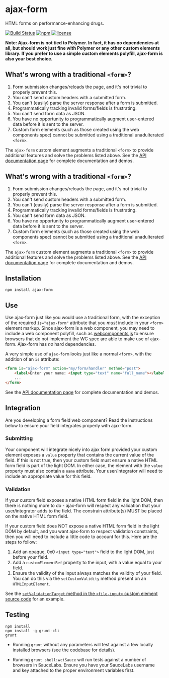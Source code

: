 ajax-form
=========

HTML forms on performance-enhancing drugs.

[![Build Status](https://travis-ci.org/rnicholus/ajax-form.svg?branch=master)](https://travis-ci.org/rnicholus/ajax-form)
[![npm](https://img.shields.io/npm/v/ajax-form.svg)](https://www.npmjs.com/package/ajax-form)
[![license](https://img.shields.io/badge/license-MIT-brightgreen.svg)](LICENSE)

**Note: Ajax-form is not tied to Polymer. In fact, it has no dependencies at all, but should work just fine with Polymer or any other custom elements library. If you prefer to use a simple custom elements polyfill, ajax-form is also your best choice.**

## What's wrong with a traditional `<form>`?
1. Form submission changes/reloads the page, and it's not trivial to properly prevent this.
2. You can't send custom headers with a submitted form.
3. You can't (easily) parse the server response after a form is submitted.
4. Programmatically tracking invalid forms/fields is frustrating.
5. You can't send form data as JSON.
6. You have no opportunity to programmatically augment user-entered data before it is sent to the server.
7. Custom form elements (such as those created using the web components spec) cannot be submitted using a traditional unadulterated `<form>`.

The `ajax-form` custom element augments a traditional `<form>` to provide additional features and solve the problems listed above. See the [API documentation page](http://ajax-form.raynicholus.com) for complete documentation and demos.

## What's wrong with a traditional `<form>`?
1. Form submission changes/reloads the page, and it's not trivial to properly prevent this.
2. You can't send custom headers with a submitted form.
3. You can't (easily) parse the server response after a form is submitted.
4. Programmatically tracking invalid forms/fields is frustrating.
5. You can't send form data as JSON.
6. You have no opportunity to programmatically augment user-entered data before it is sent to the server.
7. Custom form elements (such as those created using the web components spec) cannot be submitted using a traditional unadulterated `<form>`.

The `ajax-form` custom element augments a traditional `<form>` to provide additional features and solve the problems listed above. See the [API documentation page](http://ajax-form.raynicholus.com) for complete documentation and demos.

## Installation

`npm install ajax-form`

## Use

Use ajax-form just like you would use a traditional form, with the exception of the required `is="ajax-form"` attribute that you _must_ include in your `<form>` element markup. Since ajax-form is a web component, you may need to include a web component polyfill, such as [webcomponents.js](http://webcomponents.org/) to ensure browsers
that do not implement the WC spec are able to make use of ajax-form. Ajax-form has *no* hard
dependencies.

A very simple use of `ajax-form` looks just like a normal `<form>`, with the addition of an `is` attribute:

```html
<form is="ajax-form" action="my/form/handler" method="post">
    <label>Enter your name: <input type="text" name="full_name"></label>
    ...
</form>
```

See the [API documentation page](http://ajax-form.raynicholus.com) for complete documentation and demos.


## Integration
Are you developing a form field web component?  Read the instructions below to ensure
your field integrates properly with ajax-form.

### Submitting
Your component will integrate nicely into ajax form provided your custom element
exposes a `value` property that contains the current value of the field.  If this
is not true, then your custom field must ensure a native HTML form field is part of
the light DOM.  In either case, the element with the `value` property must also
contain a `name` attribute.  Your user/integrator will need to include an
appropriate value for this field.

### Validation
If your custom field exposes a native HTML form field in the light DOM, then there
is nothing more to do - ajax-form will respect any validation that your user/integrator
adds to the field.  The constrain attribute(s) MUST be placed on the native HTML form
field.

If your custom field does NOT expose a native HTML form field in the light DOM by
default, and you want ajax-form to respect validation constraints, then you will
need to include a little code to account for this.  Here are the steps to follow:

1. Add an opaque, 0x0 `<input type="text">` field to the light DOM, just before your field.
2. Add a `customElementRef` property to the input, with a value equal to your field.
3. Ensure the validity of the input always matches the validity of your field.  You can
do this via the `setCustomValidity` method present on an `HTMLInputElement`.

See the [`setValidationTarget` method in the `<file-input>` custom element source code](https://github.com/rnicholus/file-input/blob/1.1.4/file-input.js#L104)
for an example.


## Testing
```
npm install
npm install -g grunt-cli
grunt
```

- Running `grunt` without any parameters will test against a few locally installed browsers (see the codebase for details).

- Running `grunt shell:wctSauce` will run tests against a number of browsers in SauceLabs.  Ensure you have your SauceLabs username and key attached to the proper environment variables first.
